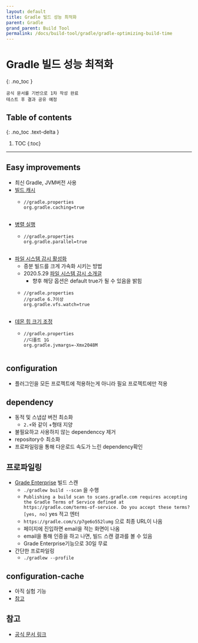 ```yaml
---
layout: default
title: Gradle 빌드 성능 최적화
parent: Gradle
grand_parent: Build Tool
permalink: /docs/build-tool/gradle/gradle-optimizing-build-time
---
```


# Gradle 빌드 성능 최적화
{: .no_toc }
```
공식 문서를 기반으로 1차 작성 완료
테스트 후 결과 공유 예정
```

## Table of contents
{: .no_toc .text-delta }

1. TOC
{:toc}

---
## Easy improvements
- 최신 Gradle, JVM버전 사용
- [빌드 캐시](https://docs.gradle.org/nightly/userguide/build_cache.html)
  - ```
    //gradle.properties 
    org.gradle.caching=true 
  ```
- [병렬 실행](https://docs.gradle.org/nightly/userguide/performance.html#parallel_execution)
  - ```
    //gradle.properties 
    org.gradle.parallel=true
  ```
- [파일 시스템 감시 활성화](https://docs.gradle.org/nightly/userguide/gradle_daemon.html#sec:daemon_watch_fs)
   - 증분 빌드를 크게 가속화 시키는 방법
   - 2020.5.29 [파일 시스템 감시 소개글](https://blog.gradle.org/introducing-file-system-watching)
      - 향후 해당 옵션은 default true가 될 수 있음을 밝힘
   - ```
     //gradle.properties 
     //gradle 6.7이상
     org.gradle.vfs.watch=true  
   ```
- [데몬 힙 크기 조정](https://docs.gradle.org/nightly/userguide/performance.html#adjust_the_daemons_heap_size)
   - ```
     //gradle.properties
     //디폴트 1G 
     org.gradle.jvmargs=-Xmx2048M
   ``` 
  
## configuration
- 플러그인을 모든 프로젝트에 적용하는게 아니라 필요 프로젝트에만 적용
   
## dependency
- 동적 및 스냅샵 버전 최소화
   - `2.+`와 같이 +형태 지양
- 불필요하고 사용하지 않는 dependenccy 제거
- repository수 최소화
- 프로파일링을 통해 다운로드 속도가 느린 dependency확인
         
## 프로파일링
- [Grade Enterprise](https://gradle.com/) 빌드 스캔
  - `./gradlew build --scan` 을 수행 
  - `Publishing a build scan to scans.gradle.com requires accepting the Gradle Terms of Service defined at https://gradle.com/terms-of-service. Do you accept these terms? [yes, no]` yes 적고 엔터
  - `https://gradle.com/s/p7ge6o552lumg` 으로 최종 URL이 나옴
  - 페이지에 진입하면 email을 적는 화면이 나옴
  - email을 통해 인증을 하고 나면, 빌드 스캔 결과를 볼 수 있음
  - Grade Enterprise기능으로 30일 무료
- 간단한 프로파일링
  - `./gradlew --profile`  
  
## configuration-cache
- 아직 실험 기능
- [참고](https://docs.gradle.org/nightly/userguide/configuration_cache.html) 
     
## 참고
- [공식 문서 링크](https://docs.gradle.org/nightly/userguide/performance.html)
